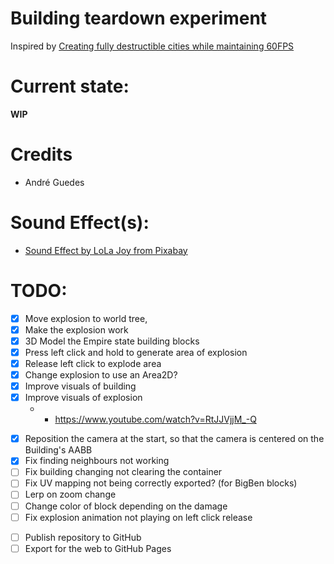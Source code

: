 # Building teardown experiment

Inspired by [Creating fully destructible cities while maintaining 60FPS](https://www.gamedeveloper.com/design/creating-fully-destructible-cities-while-maintaining-60fps)

# Current state:

**WIP**

# Credits

- André Guedes

# Sound Effect(s):

- [Sound Effect by LoLa Joy from Pixabay](https://pixabay.com/sound-effects/bomb-explosion-2-381970/)

# TODO:

* [x] Move explosion to world tree,
* [x] Make the explosion work
* [x] 3D Model the Empire state building blocks
* [x] Press left click and hold to generate area of explosion
* [x] Release left click to explode area
* [x] Change explosion to use an Area2D?
* [x] Improve visuals of building
* [x] Improve visuals of explosion
	* - https://www.youtube.com/watch?v=RtJJVjjM_-Q 
- [x] Reposition the camera at the start, so that the camera is centered on the Building's AABB
- [x] Fix finding neighbours not working
- [ ] Fix building changing not clearing the container
- [ ] Fix UV mapping not being correctly exported? (for BigBen blocks)
- [ ] Lerp on zoom change
- [ ] Change color of block depending on the damage
- [ ] Fix explosion animation not playing on left click release
* [ ] Publish repository to GitHub
* [ ] Export for the web to GitHub Pages
